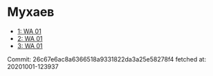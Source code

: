 # Мухаев
- [1: WA 01](1.md)
- [2: WA 01](2.md)
- [3: WA 01](3.md)

Commit: 26c67e6ac8a6366518a9331822da3a25e58278f4
 fetched at: 20201001-123937
